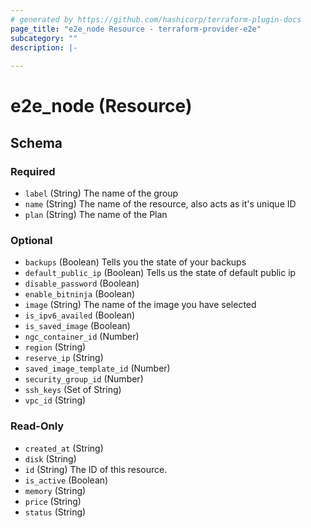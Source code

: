 ```yaml
---
# generated by https://github.com/hashicorp/terraform-plugin-docs
page_title: "e2e_node Resource - terraform-provider-e2e"
subcategory: ""
description: |-
  
---
```


# e2e_node (Resource)





<!-- schema generated by tfplugindocs -->
## Schema

### Required

- `label` (String) The name of the group
- `name` (String) The name of the resource, also acts as it's unique ID
- `plan` (String) The name of the Plan

### Optional

- `backups` (Boolean) Tells you the state of your backups
- `default_public_ip` (Boolean) Tells us the state of default public ip
- `disable_password` (Boolean)
- `enable_bitninja` (Boolean)
- `image` (String) The name of the image you have selected
- `is_ipv6_availed` (Boolean)
- `is_saved_image` (Boolean)
- `ngc_container_id` (Number)
- `region` (String)
- `reserve_ip` (String)
- `saved_image_template_id` (Number)
- `security_group_id` (Number)
- `ssh_keys` (Set of String)
- `vpc_id` (String)

### Read-Only

- `created_at` (String)
- `disk` (String)
- `id` (String) The ID of this resource.
- `is_active` (Boolean)
- `memory` (String)
- `price` (String)
- `status` (String)


